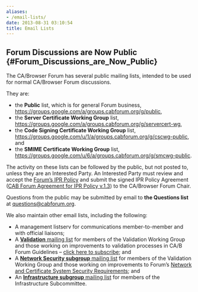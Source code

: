 ```yaml
---
aliases:
- /email-lists/
date: 2013-08-31 03:10:54
title: Email Lists
---
```


## Forum Discussions are Now Public {#Forum_Discussions_are_Now_Public}

The CA/Browser Forum has several public mailing lists, intended to be used for normal CA/Browser Forum discussions.

They are:

- the **Public** list, which is for general Forum business, https://groups.google.com/a/groups.cabforum.org/g/public,
- the **Server Certificate Working Group** list, https://groups.google.com/a/groups.cabforum.org/g/servercert-wg,
- the **Code Signing Certificate Working Group** list, https://groups.google.com/u/1/a/groups.cabforum.org/g/cscwg-public, and
- the **SMIME Certificate Working Group** list, https://groups.google.com/u/6/a/groups.cabforum.org/g/smcwg-public.

The activity on these lists can be followed by the public, but not posted to, unless they are an Interested Party. An Interested Party must review and accept the [Forum’s IPR Policy][1] and submit the signed IPR Policy Agreement ([CAB Forum Agreement for IPR Policy v.1.3][2]) to the CA/Browser Forum Chair.

Questions from the public may be submitted by email to **the Questions list** at questions@cabforum.org.

We also maintain other email lists, including the following:

- A management listserv for communications member-to-member and with official liaisons;
- A [**Validation** mailing list][3] for members of the Validation Working Group and those working on improvements to validation processes in CA/B Forum Guidelines – [click here to subscribe][3]; and
- A [**Network Security subgroup** mailing list][4] for members of the Validation Working Group and those working on improvements to Forum’s [Network and Certificate System Security Requirements][5]; and
- An [**Infrastructure subgroup** mailing list][6] for members of the Infrastructure Subcommittee.

[1]: /about/ipr-policy/ "IPR Policy"
[2]: /uploads/CAB-Forum-Agreement-for-IPR-Policy_20FEB18.pdf
[3]: https://groups.google.com/a/groups.cabforum.org/g/validation
[4]: https://groups.google.com/u/1/a/groups.cabforum.org/g/netsec
[5]: /working-groups/netsec/documents/
[6]: https://groups.google.com/a/groups.cabforum.org/g/infrastructure
